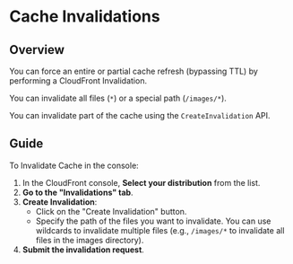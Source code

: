 # Cache Invalidations

## Overview

You can force an entire or partial cache refresh (bypassing TTL) by performing a CloudFront Invalidation.

You can invalidate all files (`*`) or a special path (`/images/*`).

You can invalidate part of the cache using the `CreateInvalidation` API.


## Guide

To Invalidate Cache in the console:
1. In the CloudFront console, **Select your distribution** from the list.
2. **Go to the "Invalidations" tab**.
3. **Create Invalidation**:
   - Click on the "Create Invalidation" button.
   - Specify the path of the files you want to invalidate. You can use wildcards to invalidate multiple files (e.g., `/images/*` to invalidate all files in the images directory).
4. **Submit the invalidation request**.
